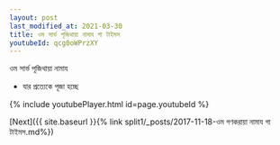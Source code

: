 ```yaml
---
layout: post
last_modified_at: 2021-03-30
title: ওম সার্ভ পূজিথায়া নামায গা টাইমস
youtubeId: qcg0oWPrzXY
---
```

 
 
 ওম সার্ভ পূজিথায়া নামায  
 
 -  যার প্রত্যেকে পূজা হচ্ছে 
 
  
 
  
 
 
 
 
 
 


{% include youtubePlayer.html id=page.youtubeId %}
 
[Next]({{ site.baseurl }}{% link  split1/_posts/2017-11-18-ওম গণকরায়া নামায গা টাইমস.md%})
 
